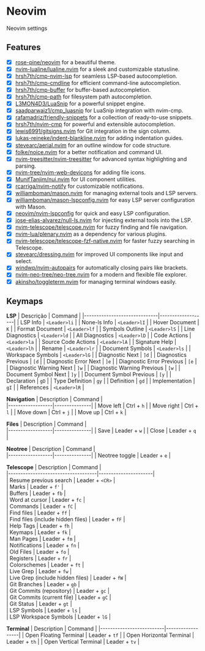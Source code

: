 # Neovim

Neovim settings

## Features

- [x] [rose-pine/neovim](https://github.com/rose-pine/neovim) for a beautiful theme.  
- [x] [nvim-lualine/lualine.nvim](https://github.com/nvim-lualine/lualine.nvim) for a sleek and customizable statusline.  
- [x] [hrsh7th/cmp-nvim-lsp](https://github.com/hrsh7th/cmp-nvim-lsp) for seamless LSP-based autocompletion.  
- [x] [hrsh7th/cmp-cmdline](https://github.com/hrsh7th/cmp-cmdline) for efficient command-line autocompletion.  
- [x] [hrsh7th/cmp-buffer](https://github.com/hrsh7th/cmp-buffer) for buffer-based autocompletion.  
- [x] [hrsh7th/cmp-path](https://github.com/hrsh7th/cmp-path) for filesystem path autocompletion.  
- [x] [L3MON4D3/LuaSnip](https://github.com/L3MON4D3/LuaSnip) for a powerful snippet engine.  
- [x] [saadparwaiz1/cmp_luasnip](https://github.com/saadparwaiz1/cmp_luasnip) for LuaSnip integration with nvim-cmp.  
- [x] [rafamadriz/friendly-snippets](https://github.com/rafamadriz/friendly-snippets) for a collection of ready-to-use snippets.  
- [x] [hrsh7th/nvim-cmp](https://github.com/hrsh7th/nvim-cmp) for powerful and extensible autocompletion.  
- [x] [lewis6991/gitsigns.nvim](https://github.com/lewis6991/gitsigns.nvim) for Git integration in the sign column.  
- [x] [lukas-reineke/indent-blankline.nvim](https://github.com/lukas-reineke/indent-blankline.nvim) for adding indentation guides.  
- [x] [stevearc/aerial.nvim](https://github.com/stevearc/aerial.nvim) for an outline window for code structure.  
- [x] [folke/noice.nvim](https://github.com/folke/noice.nvim) for a better notification and command UI.  
- [x] [nvim-treesitter/nvim-treesitter](https://github.com/nvim-treesitter/nvim-treesitter) for advanced syntax highlighting and parsing.  
- [x] [nvim-tree/nvim-web-devicons](https://github.com/nvim-tree/nvim-web-devicons) for adding file icons.  
- [x] [MunifTanjim/nui.nvim](https://github.com/MunifTanjim/nui.nvim) for UI component utilities.  
- [x] [rcarriga/nvim-notify](https://github.com/rcarriga/nvim-notify) for customizable notifications.  
- [x] [williamboman/mason.nvim](https://github.com/williamboman/mason.nvim) for managing external tools and LSP servers.  
- [x] [williamboman/mason-lspconfig.nvim](https://github.com/williamboman/mason-lspconfig.nvim) for easy LSP server configuration with Mason.  
- [x] [neovim/nvim-lspconfig](https://github.com/neovim/nvim-lspconfig) for quick and easy LSP configuration.  
- [x] [jose-elias-alvarez/null-ls.nvim](https://github.com/jose-elias-alvarez/null-ls.nvim) for injecting external tools into the LSP.  
- [x] [nvim-telescope/telescope.nvim](https://github.com/nvim-telescope/telescope.nvim) for fuzzy finding and file navigation.  
- [x] [nvim-lua/plenary.nvim](https://github.com/nvim-lua/plenary.nvim) as a dependency for various plugins.  
- [x] [nvim-telescope/telescope-fzf-native.nvim](https://github.com/nvim-telescope/telescope-fzf-native.nvim) for faster fuzzy searching in Telescope.  
- [x] [stevearc/dressing.nvim](https://github.com/stevearc/dressing.nvim) for improved UI components like input and select.  
- [x] [windwp/nvim-autopairs](https://github.com/windwp/nvim-autopairs) for automatically closing pairs like brackets.  
- [x] [nvim-neo-tree/neo-tree.nvim](https://github.com/nvim-neo-tree/neo-tree.nvim) for a modern and flexible file explorer.  
- [x] [akinsho/toggleterm.nvim](https://github.com/akinsho/toggleterm.nvim) for managing terminal windows easily.  

## Keymaps

**LSP**
| Descrição                    | Command           |
|------------------------------|-------------------|
| LSP Info                     | `<Leader>li`      |
| None-ls Info                 | `<Leader>lI`      |
| Hover Document               | `K`               |
| Format Document              | `<Leader>lf`      |
| Symbols Outline              | `<Leader>lS`      |
| Line Diagnostics             | `<Leader>ld`      |
| All Diagnostics              | `<Leader>lD`      |
| Code Actions                 | `<Leader>la`      |
| Source Code Actions          | `<Leader>lA`      |
| Signature Help               | `<Leader>lh`      |
| Rename                       | `<Leader>lr`      |
| Document Symbols             | `<Leader>ls`      |
| Workspace Symbols            | `<Leader>lG`      |
| Diagnostic Next              | `]d`              |
| Diagnostics Previous         | `[d`              | 
| Diagnostic Error Next        | `]e`              |
| Diagnostic Error Previous    | `[e`              |
| Diagnostic Warning Next      | `]w`              |
| Diagnostic Warning Previous  | `[w`              |
| Document Symbol Next         | `]y`              |
| Document Symbol Previous     | `[y`              |
| Declaration                  | `gD`              |
| Type Definition               | `gy`              |
| Definition                    | `gd`              |
| Implementation               | `gI`              |
| References                   | `<Leader>lR`      |

**Navigation**
|    Description   |    Command    |  
|------------------|---------------|
| Move left        |  Ctrl + `h`   |
| Move right       |  Ctrl + `l`   |
| Move down        |  Ctrl + `j`   |
| Move up          |  Ctrl + `k`   |

**Files**
|    Description   |    Command    |  
|------------------|---------------|
| Save             |  Leader + `w` |
| Close            |  Leader + `q` |

**Neotree**
|    Description   |    Command    |  
|------------------|---------------|
| Neotree toggle   |  Leader + `e` |

**Telescope**
|             Description            |        Command       |  
|------------------------------------|----------------------|  
| Resume previous search             |   Leader + `<CR>`    |  
| Marks                              |   Leader + `f'`      |  
| Buffers                             |   Leader + `fb`      |  
| Word at cursor                     |   Leader + `fc`      |  
| Commands                           |   Leader + `fC`      |  
| Find files                          |   Leader + `ff`       |  
| Find files (include hidden files)    |   Leader + `fF`      |  
| Help Tags                          |   Leader + `fh`      |  
| Keymaps                            |   Leader + `fk`      |  
| Man Pages                          |   Leader + `fm`      |  
| Notifications                       |   Leader + `fn`      |  
| Old Files                          |   Leader + `fo`      |  
| Registers                          |   Leader + `fr`      |  
| Colorschemes                       |   Leader + `ft`      |  
| Live Grep                          |   Leader + `fw`      |  
| Live Grep (include hidden files)    |   Leader + `fW`      |  
| Git Branches                       |   Leader + `gb`      |  
| Git Commits (repository)           |   Leader + `gc`      |  
| Git Commits (current file)          |   Leader + `gC`      |  
| Git Status                         |   Leader + `gt`      |  
| LSP Symbols                        |   Leader + `ls`      |  
| LSP Workspace Symbols              |   Leader + `lG`      |  

**Terminal**
|        Description       |      Command     |
|--------------------------|------------------|
| Open Floating Terminal   |   Leader + `tf`  |
| Open Horizontal Terminal |   Leader + `th`  |
| Open Vertical Terminal	 |   Leader + `tv`  |

